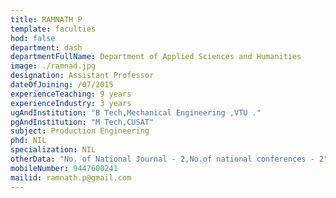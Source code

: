 ```yaml
---
title: RAMNATH P
template: faculties
hod: false
department: dash
departmentFullName: Department of Applied Sciences and Humanities
image: ./ramnad.jpg
designation: Assistant Professor
dateOfJoining: /07/2015
experienceTeaching: 9 years
experienceIndustry: 3 years
ugAndInstitution: "B Tech,Mechanical Engineering ,VTU ."
pgAndInstitution: "M Tech,CUSAT"
subject: Production Engineering
phd: NIL
specialization: NIL
otherData: "No. of National Journal - 2,No.of national conferences - 2"
mobileNumber: 9447600241
mailid: ramnath.p@gmail.com
---
```

